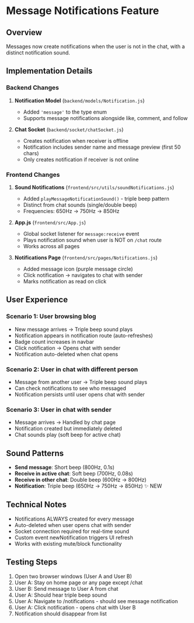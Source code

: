 # Message Notifications Feature

## Overview
Messages now create notifications when the user is not in the chat, with a distinct notification sound.

## Implementation Details

### Backend Changes

1. **Notification Model** (`backend/models/Notification.js`)
   - Added `'message'` to the type enum
   - Supports message notifications alongside like, comment, and follow

2. **Chat Socket** (`backend/socket/chatSocket.js`)
   - Creates notification when receiver is offline
   - Notification includes sender name and message preview (first 50 chars)
   - Only creates notification if receiver is not online

### Frontend Changes

1. **Sound Notifications** (`frontend/src/utils/soundNotifications.js`)
   - Added `playMessageNotificationSound()` - triple beep pattern
   - Distinct from chat sounds (single/double beep)
   - Frequencies: 650Hz → 750Hz → 850Hz

2. **App.js** (`frontend/src/App.js`)
   - Global socket listener for `message:receive` event
   - Plays notification sound when user is NOT on `/chat` route
   - Works across all pages

3. **Notifications Page** (`frontend/src/pages/Notifications.js`)
   - Added message icon (purple message circle)
   - Click notification → navigates to chat with sender
   - Marks notification as read on click

## User Experience

### Scenario 1: User browsing blog
- New message arrives → Triple beep sound plays
- Notification appears in notification route (auto-refreshes)
- Badge count increases in navbar
- Click notification → Opens chat with sender
- Notification auto-deleted when chat opens

### Scenario 2: User in chat with different person
- Message from another user → Triple beep sound plays
- Can check notifications to see who messaged
- Notification persists until user opens chat with sender

### Scenario 3: User in chat with sender
- Message arrives → Handled by chat page
- Notification created but immediately deleted
- Chat sounds play (soft beep for active chat)

## Sound Patterns

- **Send message**: Short beep (800Hz, 0.1s)
- **Receive in active chat**: Soft beep (700Hz, 0.08s)
- **Receive in other chat**: Double beep (600Hz → 800Hz)
- **Notification**: Triple beep (650Hz → 750Hz → 850Hz) ✨ NEW

## Technical Notes

- Notifications ALWAYS created for every message
- Auto-deleted when user opens chat with sender
- Socket connection required for real-time sound
- Custom event newNotification triggers UI refresh
- Works with existing mute/block functionality

## Testing Steps

1. Open two browser windows (User A and User B)
2. User A: Stay on home page or any page except /chat
3. User B: Send message to User A from chat
4. User A: Should hear triple beep sound
5. User A: Navigate to /notifications - should see message notification
6. User A: Click notification - opens chat with User B
7. Notification should disappear from list
